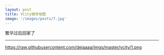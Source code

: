 ```yaml
---
layout: post
title: VCity城市地图
image: '/images/posts/7.jpg'
---
```




繁华过后回家了

-----

<https://raw.githubusercontent.com/dejaaaa/imgs/master/vcity/1.png>

